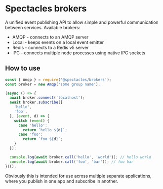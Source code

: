 # Spectacles brokers

A unified event publishing API to allow simple and powerful communication between services. Available brokers:

- AMQP - connects to an AMQP server
- Local - keeps events on a local event emitter
- Redis - connects to a Redis v5 server
- IPC - connects multiple node processes using native IPC sockets

## How to use

```js
const { Amqp } = require('@spectacles/brokers');
const broker = new Amqp('some group name');

(async () => {
  await broker.connect('localhost');
  await broker.subscribe([
    'hello',
    'foo',
  ], (event, d) => {
    switch (event) {
      case 'hello':
        return `hello ${d}`;
      case 'foo':
        return `foo ${d}`;
    }
  });

  console.log(await broker.call('hello', 'world')); // hello world
  console.log(await broker.call('foo', 'bar')); // foo bar
})();
```

Obviously this is intended for use across multiple separate applications, where you publish in one app and subscribe in another.

